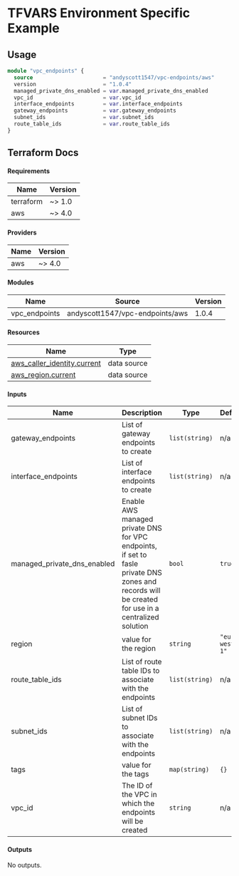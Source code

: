 # TFVARS Environment Specific Example

## Usage 

```terraform
module "vpc_endpoints" {
  source                      = "andyscott1547/vpc-endpoints/aws"
  version                     = "1.0.4"
  managed_private_dns_enabled = var.managed_private_dns_enabled
  vpc_id                      = var.vpc_id
  interface_endpoints         = var.interface_endpoints
  gateway_endpoints           = var.gateway_endpoints
  subnet_ids                  = var.subnet_ids
  route_table_ids             = var.route_table_ids
}
```

## Terraform Docs

<!-- BEGIN_TF_DOCS -->
#### Requirements

| Name | Version |
|------|---------|
| terraform | ~> 1.0 |
| aws | ~> 4.0 |

#### Providers

| Name | Version |
|------|---------|
| aws | ~> 4.0 |

#### Modules

| Name | Source | Version |
|------|--------|---------|
| vpc_endpoints | andyscott1547/vpc-endpoints/aws | 1.0.4 |

#### Resources

| Name | Type |
|------|------|
| [aws_caller_identity.current](https://registry.terraform.io/providers/hashicorp/aws/latest/docs/data-sources/caller_identity) | data source |
| [aws_region.current](https://registry.terraform.io/providers/hashicorp/aws/latest/docs/data-sources/region) | data source |

#### Inputs

| Name | Description | Type | Default | Required |
|------|-------------|------|---------|:--------:|
| gateway_endpoints | List of gateway endpoints to create | `list(string)` | n/a | yes |
| interface_endpoints | List of interface endpoints to create | `list(string)` | n/a | yes |
| managed_private_dns_enabled | Enable AWS managed private DNS for VPC endpoints, if set to fasle private DNS zones and records will be created for use in a centralized solution | `bool` | `true` | no |
| region | value for the region | `string` | `"eu-west-1"` | no |
| route_table_ids | List of route table IDs to associate with the endpoints | `list(string)` | n/a | yes |
| subnet_ids | List of subnet IDs to associate with the endpoints | `list(string)` | n/a | yes |
| tags | value for the tags | `map(string)` | `{}` | no |
| vpc_id | The ID of the VPC in which the endpoints will be created | `string` | n/a | yes |

#### Outputs

No outputs.
<!-- END_TF_DOCS -->